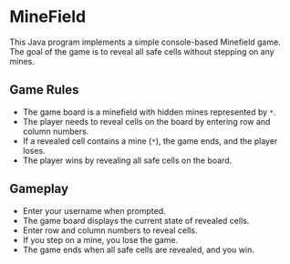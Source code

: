 # MineField
This Java program implements a simple console-based Minefield game. The goal of the game is to reveal all safe cells without stepping on any mines.
## Game Rules
- The game board is a minefield with hidden mines represented by `*`.
- The player needs to reveal cells on the board by entering row and column numbers.
- If a revealed cell contains a mine (`*`), the game ends, and the player loses.
- The player wins by revealing all safe cells on the board.
## Gameplay
- Enter your username when prompted.
- The game board displays the current state of revealed cells.
- Enter row and column numbers to reveal cells.
- If you step on a mine, you lose the game.
- The game ends when all safe cells are revealed, and you win.

